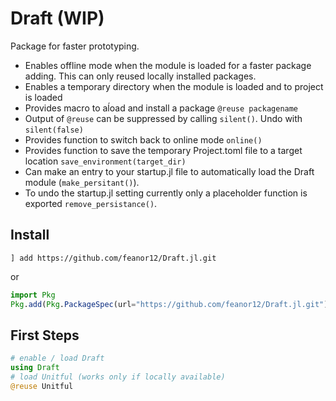 # Draft (WIP)


Package for faster prototyping.

* Enables offline mode when the module is loaded for a faster package adding. This can only reused locally installed packages.
* Enables a temporary directory when the module is loaded and to project is
  loaded
* Provides macro to aĺoad and install a package `@reuse packagename`
* Output of `@reuse` can be suppressed by calling `silent()`. Undo with `silent(false)`
* Provides function to switch back to online mode `online()`
* Provides function to save the temporary Project.toml file to a target
  location `save_environment(target_dir)`
* Can make an entry to your startup.jl file to automatically load the Draft
  module (`make_persitant()`). 
* To undo the startup.jl setting currently only a placeholder function is exported `remove_persistance()`.

## Install

```
] add https://github.com/feanor12/Draft.jl.git
```
or
```julia
import Pkg
Pkg.add(Pkg.PackageSpec(url="https://github.com/feanor12/Draft.jl.git"))
```

## First Steps

``` julia
# enable / load Draft
using Draft
# load Unitful (works only if locally available)
@reuse Unitful
```

